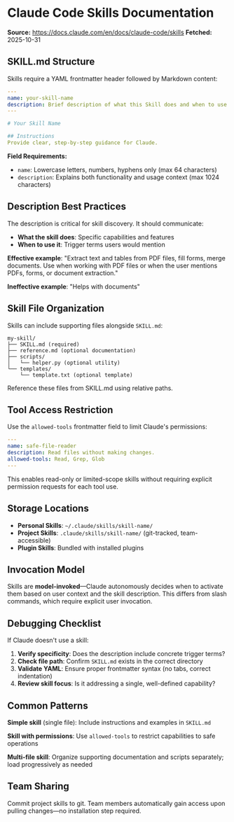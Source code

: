 # Claude Code Skills Documentation

**Source:** https://docs.claude.com/en/docs/claude-code/skills
**Fetched:** 2025-10-31

## SKILL.md Structure

Skills require a YAML frontmatter header followed by Markdown content:

```yaml
---
name: your-skill-name
description: Brief description of what this Skill does and when to use it
---

# Your Skill Name

## Instructions
Provide clear, step-by-step guidance for Claude.
```

**Field Requirements:**
- `name`: Lowercase letters, numbers, hyphens only (max 64 characters)
- `description`: Explains both functionality and usage context (max 1024 characters)

## Description Best Practices

The description is critical for skill discovery. It should communicate:
- **What the skill does**: Specific capabilities and features
- **When to use it**: Trigger terms users would mention

**Effective example**: "Extract text and tables from PDF files, fill forms, merge documents. Use when working with PDF files or when the user mentions PDFs, forms, or document extraction."

**Ineffective example**: "Helps with documents"

## Skill File Organization

Skills can include supporting files alongside `SKILL.md`:

```
my-skill/
├── SKILL.md (required)
├── reference.md (optional documentation)
├── scripts/
│   └── helper.py (optional utility)
└── templates/
    └── template.txt (optional template)
```

Reference these files from SKILL.md using relative paths.

## Tool Access Restriction

Use the `allowed-tools` frontmatter field to limit Claude's permissions:

```yaml
---
name: safe-file-reader
description: Read files without making changes.
allowed-tools: Read, Grep, Glob
---
```

This enables read-only or limited-scope skills without requiring explicit permission requests for each tool use.

## Storage Locations

- **Personal Skills**: `~/.claude/skills/skill-name/`
- **Project Skills**: `.claude/skills/skill-name/` (git-tracked, team-accessible)
- **Plugin Skills**: Bundled with installed plugins

## Invocation Model

Skills are **model-invoked**—Claude autonomously decides when to activate them based on user context and the skill description. This differs from slash commands, which require explicit user invocation.

## Debugging Checklist

If Claude doesn't use a skill:

1. **Verify specificity**: Does the description include concrete trigger terms?
2. **Check file path**: Confirm `SKILL.md` exists in the correct directory
3. **Validate YAML**: Ensure proper frontmatter syntax (no tabs, correct indentation)
4. **Review skill focus**: Is it addressing a single, well-defined capability?

## Common Patterns

**Simple skill** (single file): Include instructions and examples in `SKILL.md`

**Skill with permissions**: Use `allowed-tools` to restrict capabilities to safe operations

**Multi-file skill**: Organize supporting documentation and scripts separately; load progressively as needed

## Team Sharing

Commit project skills to git. Team members automatically gain access upon pulling changes—no installation step required.
